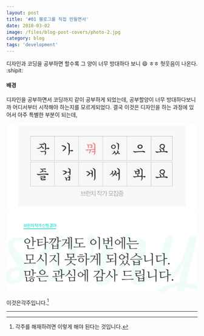 ```yaml
---
layout: post
title: '#01 블로그를 직접 만들면서'
date: 2018-03-02
image: /files/blog-post-covers/photo-2.jpg
category: blog
tags: 'development'
---
```


디자인과 코딩을 공부하면 할수록 그 양이 너무 방대하다 보니 :smile: ㅎㅎ 헛웃음이 나온다.
:shipit:

<!--more-->

#### 배경

디자인을 공부하면서 코딩까지 같이 공부하게 되었는데, 공부할양이 너무 방대하다보니까 어디서부터 시작해야 하는지를 모르게되었다.
결국 이것은 디자인을 하는 과정에 있어서 아주 특별한 부분이 되는데,

![brunch photo](/files/images/brunch-try.jpg)
![brunch photo](/files/images/brunch-sorry.png)

이것은각주입니다.[^1]

[^1]: 각주를 해재하려면 이렇게 해야 된다는 것입니다.

-----
